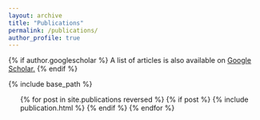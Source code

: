 ```yaml
---
layout: archive
title: "Publications"
permalink: /publications/
author_profile: true
---
```


{% if author.googlescholar %}
  A list of articles is also available on <u><a href="{{author.googlescholar}}">Google Scholar</a>.</u>
{% endif %}

{% include base_path %}

<ul>
{% for post in site.publications reversed %}
  {% if post %}
    {% include publication.html %}
  {% endif %}
{% endfor %}
</ul>